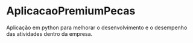 # AplicacaoPremiumPecas
 Aplicação em python para melhorar o desenvolvimento e o desempenho das atividades dentro da empresa.
